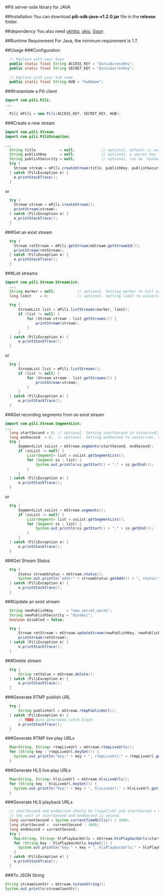 #Pili server-side library for JAVA

##Installation
You can download **pili-sdk-java-v1.2.0.jar** file in the **release** folder.

##dependency
You also need [okhttp][1], [okio][2], [Gson][3]

[1]: http://square.github.io/okhttp/
[2]: https://github.com/square/okio
[3]: https://code.google.com/p/google-gson/downloads/detail?name=google-gson-2.2.4-release.zip&

##Runtime Requirement
For Java, the minimum requirement is 1.7.

##Usage
###Configuration
```JAVA
  // Replace with your keys
  public static final String ACCESS_KEY = "QiniuAccessKey";
  public static final String SECRET_KEY = "QiniuSecretKey";
  
  // Replace with your hub name
  public static final String HUB = "hubName";
```

###Instantiate a Pili client
```JAVA
import com.pili.Pili;
...

  Pili mPili = new Pili(ACCESS_KEY, SECRET_KEY, HUB);

```

###Create a new stream
```JAVA
import com.pili.Stream;
import com.pili.PiliException;

...
  String title           = null;            // optional, default is auto-generated. Setting title to null or "" or " ", default you choosed. The length of title should be at least 5 and at most 200.
  String publishKey      = null;            // optional, a secret key for signing the <publishToken>, default is   auto-generated. Setting publishKey to null or "" or " ", default you choosed.
  String publishSecurity = null;            // optional, can be "dynamic" or "static", default is "dynamic"
  try {
    Stream stream = mPili.createStream(title, publishKey, publishSecurity);
  } catch (PiliException e) {
    e.printStackTrace();
  }
```
or
```JAVA
  try {
    Stream stream = mPili.createStream();
    printStream(stream);
  } catch (PiliException e) {
    e.printStackTrace();
  }
```

###Get an exist stream
```JAVA
  try {
    Stream retStream = mPili.getStream(mStream.getStreamId());
    printStream(retStream);
  } catch (PiliException e) {
    e.printStackTrace();
  }
```

###List streams
```JAVA
import com.pili.Stream.StreamList;
  ...
  String marker = null;          // optional. Setting marker to null or "" or " ", default you choosed.
  long limit    = 0;             // optional. Setting limit to value(<=0), default you choosed.
  
  try {
      StreamList list = mPili.listStreams(marker, limit);
      if (list != null) {
          for (Stream stream : list.getStreams()) {
              printStream(stream);
          }
      }
  } catch (PiliException e) {
      e.printStackTrace();
  }
```
or
```JAVA
  try {
      StreamList list = mPili.listStreams();
      if (list != null) {
          for (Stream stream : list.getStreams()) {
              printStream(stream);
          }
      }
  } catch (PiliException e) {
      e.printStackTrace();
  }
```

###Get recording segments from an exist stream
```JAVA
import com.pili.Stream.SegmentList;
...
  long startSecond = 0; // optional. Setting startSecond to value(<=0), default you choosed.
  long endSecond  = 0;  // optional. Setting endSecond to value(<=0), default you choosed.
  try {
      SegmentList ssList = mStream.segments(startSecond, endSecond);
      if (ssList != null) {
          List<Segment> list = ssList.getSegmentList();
          for (Segment ss : list) {
              System.out.println(ss.getStart() + "," + ss.getEnd());
          }
      }
  } catch (PiliException e) {
      e.printStackTrace();
  }
```
or
```JAVA
  try {
      SegmentList ssList = mStream.segments();
      if (ssList != null) {
          List<Segment> list = ssList.getSegmentList();
          for (Segment ss : list) {
              System.out.println(ss.getStart() + "," + ss.getEnd());
          }
      }
  } catch (PiliException e) {
      e.printStackTrace();
  }
```

###Get Stream Status
```JAVA
  try {
      Status streamStatus = mStream.status();
      System.out.println("addr:" + streamStatus.getAddr() + ", status:" + streamStatus.getStatus());
  } catch (PiliException e) {
      e.printStackTrace();
  }
```
###Update an exist stream
```JAVA
  String newPublishKey      = "new_secret_words";
  String newPublishSecurity = "dynamic";
  boolean disabled = false;

  try {
      Stream retStream = mStream.updateStream(newPublishKey, newPublishSecurity, disabled);
      printStream(retStream);
  } catch (PiliException e) {
      e.printStackTrace();
  }
```
###Delete stream
```JAVA
  try {
      String retValue = mStream.delete();
  } catch (PiliException e) {
      e.printStackTrace();
  }
```

###Generate RTMP publish URL
```JAVA
  try {
      String publishUrl = mStream.rtmpPublishUrl();
  } catch (PiliException e) {
      // TODO Auto-generated catch block
      e.printStackTrace();
  }
```

###Generate RTMP live play URLs
```JAVA
  Map<String, String> rtmpLiveUrl = mStream.rtmpLiveUrls();
  for (String key : rtmpLiveUrl.keySet()) {
    System.out.println("key:" + key + ", rtmpLiveUrl:" + rtmpLiveUrl.get(key));
  }
```

###Generate HLS live play URLs
```JAVA
  Map<String, String> hlsLiveUrl = mStream.hlsLiveUrls();
  for (String key : hlsLiveUrl.keySet()) {
    System.out.println("key:" + key + ", hlsLiveUrl:" + hlsLiveUrl.get(key));
  }
```

###Generate HLS playback URLs
```JAVA
  // startSecond and endSecond should be llegal(>0) and startSecond < endSecond, otherwise PiliException will be thrown
  // the unit of startSecond and endSecond is second.
  long currentSecond = System.currentTimeMillis() / 1000;
  long startSecond =  currentSecond - 3600; 
  long endSecond = currentSecond;
  try {
    Map<String, String> hlsPlaybackUrls = mStream.hlsPlaybackUrls(startSecond, endSecond);
    for (String key : hlsPlaybackUrls.keySet()) {
      System.out.println("key:" + key + ", hlsPlaybackUrls:" + hlsPlaybackUrls.get(key));
    }
  } catch (PiliException e) {
    e.printStackTrace();
  }
```

###To JSON String
```JAVA
String streamJsonStr = mStream.toJsonString();
System.out.println(streamJsonStr);
```
